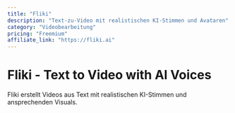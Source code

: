 ```yaml
---
title: "Fliki"
description: "Text-zu-Video mit realistischen KI-Stimmen und Avataren"
category: "Videobearbeitung"
pricing: "Freemium"
affiliate_link: "https://fliki.ai"
---
```


# Fliki - Text to Video with AI Voices

Fliki erstellt Videos aus Text mit realistischen KI-Stimmen und ansprechenden Visuals.
